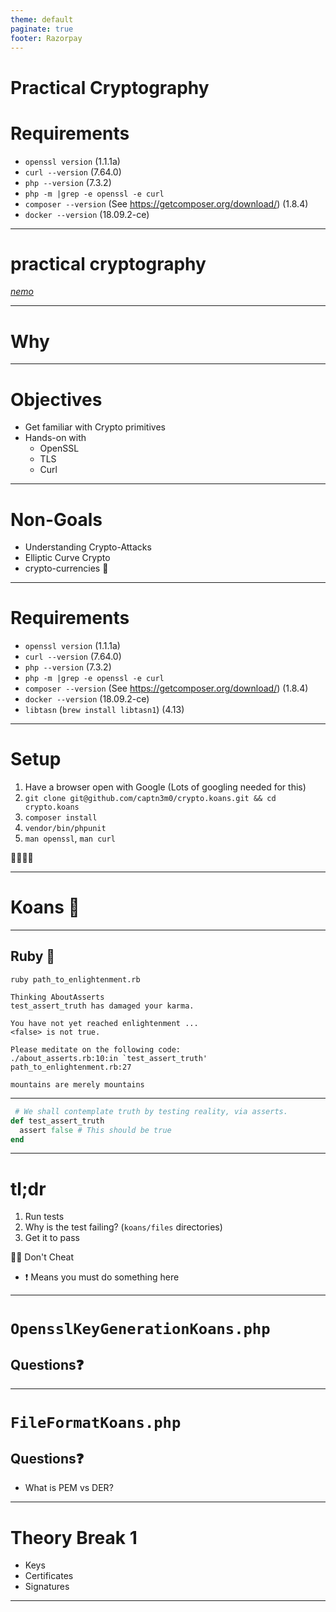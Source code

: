 ```yaml
---
theme: default
paginate: true
footer: Razorpay
---
```


# <!--fit--> Practical Cryptography

# Requirements

-   `openssl version` (1.1.1a)
-   `curl --version` (7.64.0)
-   `php --version` (7.3.2)
-   `php -m |grep -e openssl -e curl`
-   `composer --version` (See <https://getcomposer.org/download/>) (1.8.4)
-   `docker --version` (18.09.2-ce)

---

# <!--fit--> practical cryptography

[_nemo_](nemo@razorpay.com)

---

<!--
_backgroundColor: rebeccapurple
_color: white
_class: lead
-->

# <!--fit--> Why

---

# Objectives

-   Get familiar with Crypto primitives
-   Hands-on with
    -   OpenSSL
    -   TLS
    -   Curl

---

# Non-Goals

-   Understanding Crypto-Attacks
-   Elliptic Curve Crypto
-   crypto-currencies :money_mouth_face:

---

# Requirements

-   `openssl version` (1.1.1a)
-   `curl --version` (7.64.0)
-   `php --version` (7.3.2)
-   `php -m |grep -e openssl -e curl`
-   `composer --version` (See <https://getcomposer.org/download/>) (1.8.4)
-   `docker --version` (18.09.2-ce)
-   `libtasn` (`brew install libtasn1`) (4.13)

---

# Setup

1. Have a browser open with Google (Lots of googling needed for this)
2. `git clone git@github.com/captn3m0/crypto.koans.git && cd crypto.koans`
3. `composer install`
4. `vendor/bin/phpunit`
5. `man openssl`, `man curl`

🧘‍♀️🧘‍♂️

---

# <!--fit--> Koans 💃

---

## Ruby 💎

```
ruby path_to_enlightenment.rb

Thinking AboutAsserts
test_assert_truth has damaged your karma.

You have not yet reached enlightenment ...
<false> is not true.

Please meditate on the following code:
./about_asserts.rb:10:in `test_assert_truth'
path_to_enlightenment.rb:27

mountains are merely mountains
```

---

```ruby
 # We shall contemplate truth by testing reality, via asserts.
def test_assert_truth
  assert false # This should be true
end
```

---

# tl;dr

1. Run tests
2. Why is the test failing? (`koans/files` directories)
3. Get it to pass

👌🏼 Don't Cheat

-   ❗ Means you must do something here

---

# `OpensslKeyGenerationKoans.php`

## <!--fit--> Questions❓

---

# `FileFormatKoans.php`

## <!--fit--> Questions❓

-   What is PEM vs DER?

---

# Theory Break 1

-   Keys
-   Certificates
-   Signatures

---
